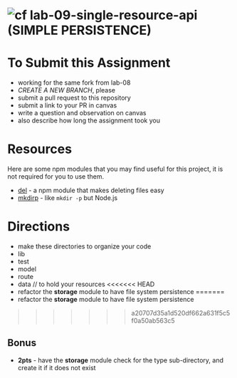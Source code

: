 ![cf](https://i.imgur.com/7v5ASc8.png) lab-09-single-resource-api (SIMPLE PERSISTENCE)
======

# To Submit this Assignment
  * working for the same fork from lab-08
  * *CREATE A NEW BRANCH*, please
  * submit a pull request to this repository
  * submit a link to your PR in canvas
  * write a question and observation on canvas
  * also describe how long the assignment took you

# Resources
Here are some npm modules that you may find useful for this project, it is not required for you to use them.  
* [del](https://github.com/sindresorhus/del) - a npm module that makes deleting files easy
* [mkdirp](https://github.com/substack/node-mkdirp) - like `mkdir -p` but Node.js

# Directions
* make these directories to organize your code
 * lib
 * test
 * model
 * route
 * data // to hold your resources
<<<<<<< HEAD
* refactor the **storage** module to have file system persistence
=======
* refactor the **storage** module to have file system persistence 
>>>>>>> a20707d35a1d520df662a631f5c5f0a50ab563c5

## Bonus
* **2pts** - have the **storage** module check for the type sub-directory, and create it if it does not exist
